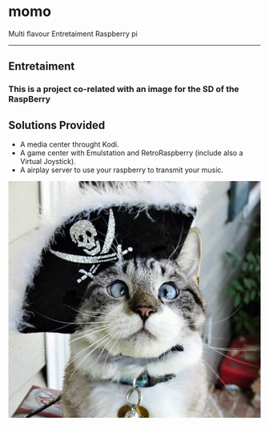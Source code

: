 # momo
Multi flavour Entretaiment Raspberry pi

----

## Entretaiment
### This is a project co-related with an image for the SD of the RaspBerry

Solutions Provided
---

- A media center throught Kodi.
- A game center with Emulstation and RetroRaspberry (include also a Virtual Joystick).
- A airplay server to use your raspberry to transmit your music.

![Momo](/public/img/cat.png)
